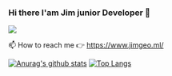 ### Hi there I'am Jim junior Developer 👋

![](https://vistr.dev/badge?repo=Jimgeo98.Jimgeo98)

📫 How to reach me 👉 https://www.jimgeo.ml/

[![Anurag's github stats](https://github-readme-stats.vercel.app/api?username=Jimgeo98&count_private=true&show_icons&theme=radical)](https://github.com/anuraghazra/github-readme-stats)
[![Top Langs](https://github-readme-stats.vercel.app/api/top-langs/?username=Jimgeo98&langs_count=10&theme=radical&layout=compact)](https://github.com/anuraghazra/github-readme-stats)

<!--
**Jimgeo98/Jimgeo98** is a ✨ _special_ ✨ repository because its `README.md` (this file) appears on your GitHub profile.

Here are some ideas to get you started:

- 🔭 I’m currently working on ...
- 🌱 I’m currently learning ...
- 👯 I’m looking to collaborate on ...
- 🤔 I’m looking for help with ...
- 💬 Ask me about ...
- 📫 How to reach me: ...
- 😄 Pronouns: ...
- ⚡ Fun fact: ...
-->
